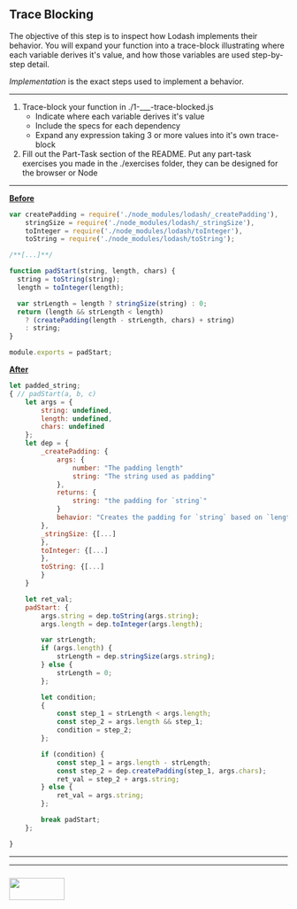 ## Trace Blocking

The objective of this step is to inspect how Lodash implements their behavior.  You will expand your function into a trace-block illustrating where each variable derives it's value, and how those variables are used step-by-step detail.

_Implementation_ is the exact steps used to implement a behavior.

___

1. Trace-block your function in ./1-___-trace-blocked.js
    * Indicate where each variable derives it's value
    * Include the specs for each dependency
    * Expand any expression taking 3 or more values into it's own trace-block
2. Fill out the Part-Task section of the README.  Put any part-task exercises you made in the ./exercises folder, they can be designed for the browser or Node

---

[__Before__](https://github.com/elewa-academy/reading-padStart/blob/master/0-padStart.js)

```js
var createPadding = require('./node_modules/lodash/_createPadding'),
    stringSize = require('./node_modules/lodash/_stringSize'),
    toInteger = require('./node_modules/lodash/toInteger'),
    toString = require('./node_modules/lodash/toString');

/**[...]**/

function padStart(string, length, chars) {
  string = toString(string);
  length = toInteger(length);

  var strLength = length ? stringSize(string) : 0;
  return (length && strLength < length)
    ? (createPadding(length - strLength, chars) + string)
    : string;
}

module.exports = padStart;
```
[__After__](https://github.com/elewa-academy/reading-padStart/blob/master/1-padStart-trace-blocked.js)

```js
let padded_string;
{ // padStart(a, b, c)
	let args = {
		string: undefined,
		length: undefined,
		chars: undefined
	};
	let dep = {
		_createPadding: {
			args: {
				number: "The padding length"
				string: "The string used as padding"
			},
			returns: {
				string: "the padding for `string`"
			} 
			behavior: "Creates the padding for `string` based on `length`. The `chars` string is truncated if the number of characters exceeds `length`."
		},
		_stringSize: {[...]
		},
		toInteger: {[...]
		},
		toString: {[...]
		}
	}

	let ret_val;
	padStart: {
		args.string = dep.toString(args.string);
		args.length = dep.toInteger(args.length);

		var strLength; 
		if (args.length) { 
			strLength = dep.stringSize(args.string);
		} else {
			strLength = 0;
		};

		let condition;
		{
			const step_1 = strLength < args.length;
			const step_2 = args.length && step_1;
			condition = step_2;
		};

		if (condition) {
			const step_1 = args.length - strLength;
			const step_2 = dep.createPadding(step_1, args.chars);
			ret_val = step_2 + args.string;
		} else { 
			ret_val = args.string;
		};

		break padStart;
	};

} 
```





___
___
### <a href="http://elewa.education/blog" target="_blank"><img src="https://user-images.githubusercontent.com/18554853/34921062-506450ae-f97d-11e7-875f-6feeb26ad72d.png" width="100" height="40"/></a>

